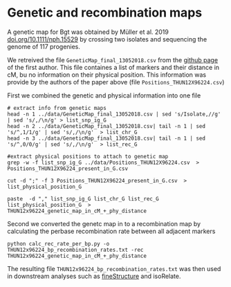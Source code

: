 # Genetic and recombination maps

A genetic map for Bgt was obtained by Müller et al. 2019 [doi.org/10.1111/nph.15529](https://doi.org/10.1111/nph.15529)  by crossing two isolates and sequencing the genome of 117 progenies.

We retreived the file `GeneticMap_final_13052018.csv` from the [github page](https://github.com/MarionCMueller/AvrPm17/tree/main/Figure1) of the first author. This file containes a list of markers and their distance in cM, bu no information on their physical position. This information was provide by the authors of the paper above (file `Positions_THUN12X96224.csv`)

First we combined the genetic and physical information into one file

```
# extract info from genetic maps 
head -n 1 ../data/GeneticMap_final_13052018.csv | sed 's/Isolate,//g' | sed 's/,/\n/g' > list_snp_ig_G
head -n 2 ../data/GeneticMap_final_13052018.csv| tail -n 1 | sed 's/^,1/1/g' | sed 's/,/\n/g'  > list_chr_G
head -n 3 ../data/GeneticMap_final_13052018.csv| tail -n 1 | sed 's/^,0/0/g' | sed 's/,/\n/g'  > list_rec_G

#extract physical positions to attach to genetic map
grep -w -f list_snp_ig_G ../data/Positions_THUN12X96224.csv  > Positions_THUN12X96224_present_in_G.csv

cut -d ";" -f 3 Positions_THUN12X96224_present_in_G.csv  > list_physical_position_G

paste  -d "," list_snp_ig_G list_chr_G list_rec_G list_physical_position_G  > THUN12x96224_genetic_map_in_cM_+_phy_distance
```

Second we converted the genetc map in to a recombination map by calculating the perbase recombination rate between all adjacent markers

```
python calc_rec_rate_per_bp.py -o THUN12x96224_bp_recombination_rates.txt -rec THUN12x96224_genetic_map_in_cM_+_phy_distance
```
The resulting file `THUN12x96224_bp_recombination_rates.txt` was then used in downstream analyses such as [fineStructure](../fineStructure/fineStructure.md) and isoRelate.
